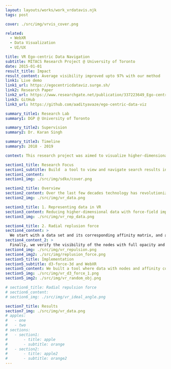 ```yaml
---
layout: layouts/works/work_vrdatavis.njk
tags: post

cover: ./src/img/vrvis_cover.png

related:
  - WebXR
  - Data Visualization
  - UI/UX

title: VR Ego-centric Data Navigation
subtitle: MITACS Research Project @ University of Toronto
date: 2015-01-01
result_title: Impact
result_content: Average visibility improved upto 97% with our method
link1: Live demo
link1_url: https://egocentricdataviz.surge.sh/
link2: Research Paper
link2_url: https://www.researchgate.net/publication/337223649_Ego-centric_Data_Visualization
link3: GitHub
link3_url: https://github.com/aadityavaze/ego-centric-data-viz

summary_title1: Research Lab
summary1: DGP @ University of Toronto

summary_title2: Supervision
summary2: Dr. Karan Singh

summary_title3: Timeline
summary3: 2018 - 2019

context: This research project was aimed to visualize higher-dimensional data scaled to 3D in VR. We developed an ego-centric data-visualization technique using JS in VR for interaction and navigation across webspaces.

section1_title: Research Focus
section1_subtitle: Build  a tool to view and navigate search results in VR
section1_content:
section1_img: ./src/img/sdkx/cover.png

section2_title: Overview
section2_content: Over the last few decades technology has revolutionized the ability to create, store and retrieve information on a whim. Information visualization, the art of representing data in a way that it is easy to understand and to manipulate, can help us make sense of information and thus make it useful in our lives. Information Visualization tools currently used are restricted to 2D screens, but with the recent developments in AR/VR give us the ability to visualize information and navigate web in the 3D space. In this report, we design and develop new techniques to interact with information in the AR/VR space.
section2_img: ./src/img/vr_data.png

section3_title: 1. Representing data in VR
section3_content: Reducing higher-dimensional data with force-field implementation where force between nodes is scaled to their affinity. Multidimensional scaling is a visual representation of dissimilarities between sets of objects. The dissimilarities are quantitatively represented as distances. “Objects” can be faces, colour, map coordinates, political persuasion, or any kind of real or  conceptual stimuli.
section3_img: ./src/img/vr_rep_data.png

section4_title: 2. Radial replusion force
section4_content: >
  We start with a data set and its corresponding affinity matrix, and assign random initial position of points in 3D around the user and using physics simulation, let the points settle down on a local minima, according to their affinity. With plethora of data points around the user to look at,there are some ways in which this visualization can be improved. First of all, from the user’s viewpoint, when visualizing data points, points that are close by in the line of sight can intersect and result in an occluded vision, to solve this, we introduce new forces in the system, namely radial repulsion forces between the points that are close enough radially. Secondly, we designate points that are of higher importance as landmarks and reduce the opacity of points that are far enough and not landmarks.
section4_content_2: >
  Finally, we verify the visibility of the nodes with full opacity and use parameters such as spring stiffness of radial-repulsion forces and size of the nodes to remove minor occlusions. A new force was introduce to avoid object oclusions in VR. Users should be able to see all the data points clearly in space.
section4_img: ./src/img/vr_repulsion.png
section4_img2: ./src/img/replusion_force.png
section5_title: Implementation
section5_subtitle: d3-force-3d and WebXR
section5_content: We built a tool where data with nodes and affinity could be used to visualize in VR with maximum visibility. As it's built with WebXR, it is browser-based and supports multiple headsets.
section5_img: ./src/img/vr_d3_force_1.png
section5_img2: ./src/img/vr_random_obj.png

# section6_title: Radial repulsion force
# section6_content:
# section6_img: ./src/img/vr_ideal_angle.png

section7_title: Results
section7_img: ./src/img/vr_data.png
# apples:
#   - one
#   - two
# sections:
#   - section1:
#       - title: apple
#       - subtitle: orange
#   - section2:
#       - title: apple2
#       - subtitle: orange2
---
```

